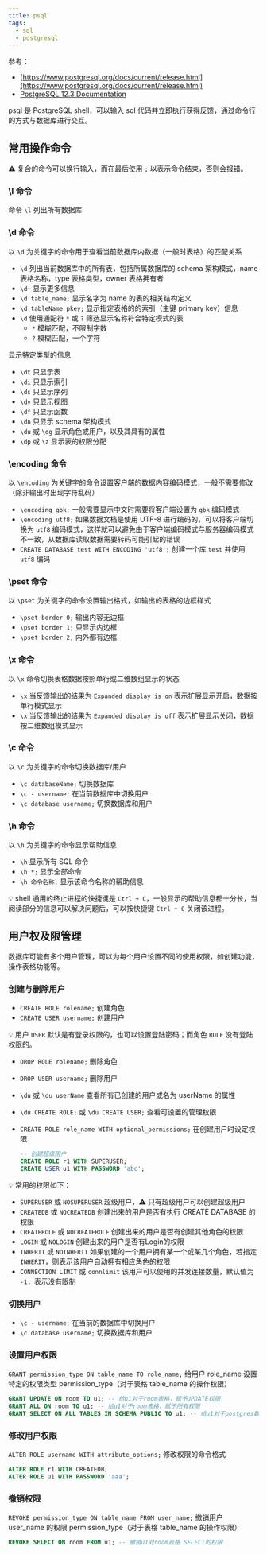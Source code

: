 ```yaml
---
title: psql
tags:
  - sql
  - postgresql
---
```


参考：
* [https://www.postgresql.org/docs/current/release.html](https://www.postgresql.org/docs/current/release.html)
* [PostgreSQL 12.3 Documentation](./_v_attachments/20200518000301763_25139/postgresql-12-A4.pdf)

psql 是 PostgreSQL shell，可以输入 sql 代码并立即执行获得反馈，通过命令行的方式与数据库进行交互。

## 常用操作命令
:warning: 复合的命令可以换行输入，而在最后使用 `;` 以表示命令结束，否则会报错。

### \l 命令
命令 `\l` 列出所有数据库

### \d 命令
以 `\d` 为关键字的命令用于查看当前数据库内数据（一般时表格）的匹配关系

* `\d` 列出当前数据库中的所有表，包括所属数据库的 schema 架构模式，name 表格名称，type 表格类型，owner 表格拥有者
* `\d+` 显示更多信息
* `\d table_name;` 显示名字为 name 的表的相关结构定义
* `\d tableName_pkey;` 显示指定表格的的索引（主键 primary key）信息
* `\d` 使用通配符 `*` 或 `?` 筛选显示名称符合特定模式的表
    * `*` 模糊匹配，不限制字数
    * `?` 模糊匹配，一个字符

显示特定类型的信息

* `\dt` 只显示表
* `\di` 只显示索引
* `\ds` 只显示序列
* `\dv` 只显示视图
* `\df` 只显示函数
* `\dn` 只显示 schema 架构模式
* `\du` 或 `\dg` 显示角色或用户，以及其具有的属性
* `\dp` 或 `\z` 显示表的权限分配


### \encoding 命令
以 `\encoding` 为关键字的命令设置客户端的数据内容编码模式，一般不需要修改（除非输出时出现字符乱码）

* `\encoding gbk;` 一般需要显示中文时需要将客户端设置为 `gbk` 编码模式
* `\encoding utf8;` 如果数据文档是使用 UTF-8 进行编码的，可以将客户端切换为 `utf8` 编码模式，这样就可以避免由于客户端编码模式与服务器编码模式不一致，从数据库读取数据需要转码可能引起的错误
* `CREATE DATABASE test WITH ENCODING 'utf8';` 创建一个库 `test` 并使用 `utf8` 编码


### \pset 命令
以 `\pset` 为关键字的命令设置输出格式，如输出的表格的边框样式

* `\pset border 0;` 输出内容无边框
* `\pset border 1;` 只显示内边框
* `\pset border 2;` 内外都有边框


### \x 命令
以 `\x` 命令切换表格数据按照单行或二维数组显示的状态

* `\x` 当反馈输出的结果为 `Expanded display is on` 表示扩展显示开启，数据按单行模式显示
* `\x` 当反馈输出的结果为 `Expanded display is off` 表示扩展显示关闭，数据按二维数组模式显示


### \c 命令
以 `\c` 为关键字的命令切换数据库/用户

* `\c databaseName;` 切换数据库
* `\c - username;` 在当前数据库中切换用户
* `\c database username;` 切换数据库和用户


### \h 命令
以 `\h` 为关键字的命令显示帮助信息

* `\h` 显示所有 SQL 命令
* `\h *;` 显示全部命令
* `\h 命令名称;` 显示该命令名称的帮助信息

:bulb: shell 通用的终止进程的快捷键是 `Ctrl + C`，一般显示的帮助信息都十分长，当阅读部分的信息可以解决问题后，可以按快捷键 `Ctrl + C` 关闭该进程。

## 用户权及限管理
数据库可能有多个用户管理，可以为每个用户设置不同的使用权限，如创建功能，操作表格功能等。

### 创建与删除用户
* `CREATE ROLE rolename;` 创建角色
* `CREATE USER username;` 创建用户

:bulb: 用户 `USER` 默认是有登录权限的，也可以设置登陆密码；而角色 `ROLE` 没有登陆权限的。

* `DROP ROLE rolename;` 删除角色
* `DROP USER username;` 删除用户
* `\du` 或 `\du userName` 查看所有已创建的用户或名为 userName 的属性
* `\du CREATE ROLE;` 或 `\du CREATE USER;` 查看可设置的管理权限
* `CREATE ROLE role_name WITH optional_permissions;` 在创建用户时设定权限

    ```sql
    -- 创建超级用户
    CREATE ROLE r1 WITH SUPERUSER;
    CREATE USER u1 WITH PASSWORD 'abc';
    ```

:bulb: 常用的权限如下：
- `SUPERUSER` 或 `NOSUPERUSER` 超级用户，:warning: 只有超级用户可以创建超级用户
- `CREATEDB` 或 `NOCREATEDB` 创建出来的用户是否有执行 CREATE DATABASE 的权限
- `CREATEROLE` 或 `NOCREATEROLE` 创建出来的用户是否有创建其他角色的权限
- `LOGIN` 或 `NOLOGIN` 创建出来的用户是否有Login的权限
- `INHERIT` 或 `NOINHERIT` 如果创建的一个用户拥有某一个或某几个角色，若指定 `INHERIT`，则表示该用户自动拥有相应角色的权限
- `CONNECTION LIMIT` 或 `connlimit` 该用户可以使用的并发连接数量，默认值为 `-1`，表示没有限制

### 切换用户
* `\c - username;` 在当前的数据库中切换用户
* `\c database username;` 切换数据库和用户

### 设置用户权限
`GRANT permission_type ON table_name TO role_name;` 给用户 role_name 设置特定的权限类型 permission_type（对于表格 table_name 的操作权限）

```sql
GRANT UPDATE ON room TO u1; -- 给u1对于room表格，赋予UPDATE权限
GRANT ALL ON room TO u1; -- 给u1对于room表格，赋予所有权限
GRANT SELECT ON ALL TABLES IN SCHEMA PUBLIC TO u1; -- 给u1对于postgres数据库所有表格，赋予SELECT权限
```

### 修改用户权限
`ALTER ROLE username WITH attribute_options;` 修改权限的命令格式

```sql
ALTER ROLE r1 WITH CREATEDB;
ALTER ROLE u1 WITH PASSWORD 'aaa';
```

### 撤销权限
`REVOKE permission_type ON table_name FROM user_name;` 撤销用户 user_name 的权限 permission_type（对于表格 table_name 的操作权限）

```sql
REVOKE SELECT ON room FROM u1; -- 撤销u1对room表格 SELECT的权限
```



